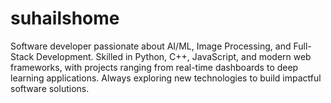 # suhailshome
Software developer passionate about AI/ML, Image Processing, and Full-Stack Development. Skilled in Python, C++, JavaScript, and modern web frameworks, with projects ranging from real-time dashboards to deep learning applications. Always exploring new technologies to build impactful software solutions.
